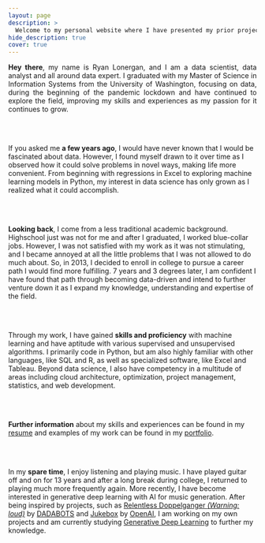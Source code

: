 ```yaml
---
layout: page
description: >
  Welcome to my personal website where I have presented my prior projects and documented my experience with learning data science.
hide_description: true
cover: true
---
```



<style>

.banner {
  box-shadow: 0 4px 8px 0 rgba(0, 0, 0, 0.2), 0 6px 20px 0 rgba(0, 0, 0, 0.19);
  center;
}

.justify {
  text-align: justify;
}

.center {
  display: block;
  margin-left: auto;
  margin-right: auto;
  width: 50%;
}

</style>


<p class="justify">
  <strong>Hey there</strong>, my name is Ryan Lonergan, and I am a data scientist, data analyst and all around data expert. I graduated with my Master of Science in Information Systems from the University of Washington, focusing on data, during the beginning of the pandemic lockdown and have continued to explore the field, improving my skills and experiences as my passion for it continues to grow.

  <br><br>

  If you asked me <strong>a few years ago</strong>, I would have never known that I would be fascinated about data. However, I found myself drawn to it over time as I observed how it could solve problems in novel ways, making life more convenient. From beginning with regressions in Excel to exploring machine learning models in Python, my interest in data science has only grown as I realized what it could accomplish.

  <br><br>

  <strong>Looking back</strong>, I come from a less traditional academic background. Highschool just was not for me and after I graduated, I worked blue-collar jobs. However, I was not satisfied with my work as it was not stimulating, and I became annoyed at all the little problems that I was not allowed to do much about. So, in 2013, I decided to enroll in college to pursue a career path I would find more fulfilling. 7 years and 3 degrees later, I am confident I have found that path through becoming data-driven and intend to further venture down it as I expand my knowledge, understanding and expertise of the field.

  <br><br>

  Through my work, I have gained <strong>skills and proficiency</strong> with machine learning and have aptitude with various supervised and unsupervised algorithms. I primarily code in Python, but am also highly familiar with other languages, like SQL and R, as well as specialized software, like Excel and Tableau. Beyond data science, I also have competency in a multitude of areas including cloud architecture, optimization, project management, statistics, and web development.

  <br><br>

  <strong>Further information</strong> about my skills and experiences can be found in my <a href="/resume/">resume</a> and examples of my work can be found in my <a href="/portfolio/">portfolio</a>.

  <br><br>

  In my <strong>spare time</strong>, I enjoy listening and playing music. I have played guitar off and on for 13 years and after a long break during college, I returned to playing much more frequently again. More recently, I have become interested in generative deep learning with AI for music generation. After being inspired by projects, such as <a href="https://www.youtube.com/watch?v=MwtVkPKx3RA" target="_blank">Relentless Doppelganger <i>(Warning: loud)</i></a> by <a href="https://dadabots.com" target="_blank">DADABOTS</a> and <a href="https://openai.com/blog/jukebox/" target="_blank">Jukebox</a> by <a href="https://openai.com/" target="_blank">OpenAI</a>, I am working on my own projects and am currently studying <a href="https://www.oreilly.com/library/view/generative-deep-learning/9781492041931/">Generative Deep Learning</a> to further my knowledge.
</p>
